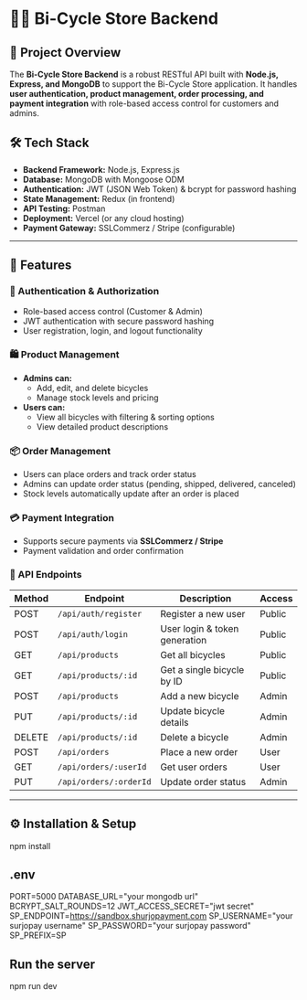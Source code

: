 # 🚴‍♂️ Bi-Cycle Store Backend

## 📌 Project Overview

The **Bi-Cycle Store Backend** is a robust RESTful API built with **Node.js, Express, and MongoDB** to support the Bi-Cycle Store application. It handles **user authentication, product management, order processing, and payment integration** with role-based access control for customers and admins.

## 🛠️ Tech Stack

- **Backend Framework:** Node.js, Express.js
- **Database:** MongoDB with Mongoose ODM
- **Authentication:** JWT (JSON Web Token) & bcrypt for password hashing
- **State Management:** Redux (in frontend)
- **API Testing:** Postman
- **Deployment:** Vercel (or any cloud hosting)
- **Payment Gateway:** SSLCommerz / Stripe (configurable)

---

## 🚀 Features

### **🔐 Authentication & Authorization**
- Role-based access control (Customer & Admin)
- JWT authentication with secure password hashing
- User registration, login, and logout functionality

### **🛍️ Product Management**
- **Admins can:**
  - Add, edit, and delete bicycles
  - Manage stock levels and pricing
- **Users can:**
  - View all bicycles with filtering & sorting options
  - View detailed product descriptions

### **📦 Order Management**
- Users can place orders and track order status
- Admins can update order status (pending, shipped, delivered, canceled)
- Stock levels automatically update after an order is placed

### **💳 Payment Integration**
- Supports secure payments via **SSLCommerz / Stripe**
- Payment validation and order confirmation

### **📡 API Endpoints**
| Method | Endpoint               | Description                        | Access |
|--------|------------------------|------------------------------------|--------|
| POST   | `/api/auth/register`    | Register a new user               | Public |
| POST   | `/api/auth/login`       | User login & token generation     | Public |
| GET    | `/api/products`         | Get all bicycles                  | Public |
| GET    | `/api/products/:id`     | Get a single bicycle by ID        | Public |
| POST   | `/api/products`         | Add a new bicycle                 | Admin  |
| PUT    | `/api/products/:id`     | Update bicycle details            | Admin  |
| DELETE | `/api/products/:id`     | Delete a bicycle                  | Admin  |
| POST   | `/api/orders`           | Place a new order                 | User   |
| GET    | `/api/orders/:userId`   | Get user orders                   | User   |
| PUT    | `/api/orders/:orderId`  | Update order status               | Admin  |

---

## ⚙️ Installation & Setup

npm install

## .env
PORT=5000
DATABASE_URL="your mongodb url"
BCRYPT_SALT_ROUNDS=12
JWT_ACCESS_SECRET="jwt secret"
SP_ENDPOINT=https://sandbox.shurjopayment.com
SP_USERNAME="your surjopay username"
SP_PASSWORD="your surjopay password"
SP_PREFIX=SP

## Run the server
npm run dev


